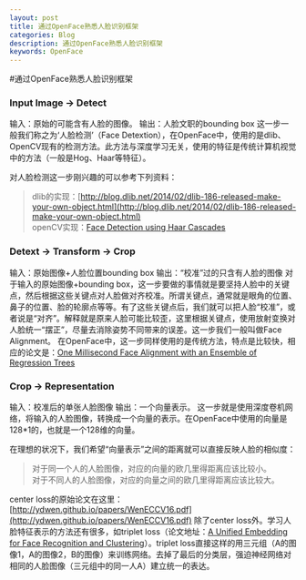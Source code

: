 ```yaml
---
layout: post
title: 通过OpenFace熟悉人脸识别框架
categories: Blog
description: 通过OpenFace熟悉人脸识别框架
keywords: OpenFace
---
```


#通过OpenFace熟悉人脸识别框架

### Input Image -> Detect

输入：原始的可能含有人脸的图像。
输出：人脸文职的bounding box
这一步一般我们称之为‘人脸检测’（Face Detextion），在OpenFace中，使用的是dlib、OpenCV现有的检测方法。此方法与深度学习无关，使用的特征是传统计算机视觉中的方法（一般是Hog、Haar等特征）。

对人脸检测这一步刚兴趣的可以参考下列资料：
> dlib的实现：[http://blog.dlib.net/2014/02/dlib-186-released-make-your-own-object.html](http://blog.dlib.net/2014/02/dlib-186-released-make-your-own-object.html)
></br> openCV实现：[Face Detection using Haar Cascades](http://docs.opencv.org/trunk/d7/d8b/tutorial_py_face_detection.html)

### Detext -> Transform -> Crop
输入：原始图像+人脸位置bounding box
输出：“校准”过的只含有人脸的图像
对于输入的原始图像+bounding box，这一步要做的事情就是要坚持人脸中的关键点，然后根据这些关键点对人脸做对齐校准。所谓关键点，通常就是眼角的位置、鼻子的位置、脸的轮廓点等等。有了这些关键点后，我们就可以把人脸“校准”，或者说是“对齐”。解释就是原来人脸可能比较歪，这里根据关键点，使用放射变换对人脸统一“摆正”，尽量去消除姿势不同带来的误差。这一步我们一般叫做Face Alignment。
在OpenFace中，这一步同样使用的是传统方法，特点是比较快，相应的论文是：[One Millisecond Face Alignment with an Ensemble of Regression Trees](https://pdfs.semanticscholar.org/d78b/6a5b0dcaa81b1faea5fb0000045a62513567.pdf)

### Crop -> Representation
输入：校准后的单张人脸图像
输出：一个向量表示。
这一步就是使用深度卷机网络，将输入的人脸图像，转换成一个向量的表示。在OpenFace中使用的向量是128*1的，也就是一个128维的向量。

在理想的状况下，我们希望“向量表示”之间的距离就可以直接反映人脸的相似度：
>对于同一个人的人脸图像，对应的向量的欧几里得距离应该比较小。
></br>对于不同人的人脸图像，对应的向量之间的欧几里得距离应该比较大。


center loss的原始论文在这里：[http://ydwen.github.io/papers/WenECCV16.pdf](http://ydwen.github.io/papers/WenECCV16.pdf)
除了center loss外。学习人脸特征表示的方法还有很多，如triplet loss（论文地址：[A Unified Embedding for Face Recognition and Clustering](https://arxiv.org/abs/1503.03832)）。triplet loss直接这样的用三元组（A的图像1，A的图像2，B的图像）来训练网络。去掉了最后的分类层，强迫神经网络对相同的人脸图像（三元组中的同一人A）建立统一的表达。